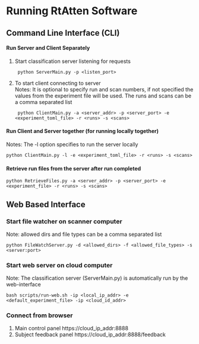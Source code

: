 # Running RtAtten Software

## Command Line Interface (CLI)
#### Run Server and Client Separately
1. Start classification server listening for requests

        python ServerMain.py -p <listen_port>

2. To start client connecting to server<br>
Notes: It is optional to specify run and scan numbers, if not specified the values from the experiment file will be used. The runs and scans can be a comma separated list

        python ClientMain.py -a <server_addr> -p <server_port> -e <experiment_toml_file> -r <runs> -s <scans>

#### Run Client and Server together (for running locally together)
Notes: The -l option specifies to run the server locally

    python ClientMain.py -l -e <experiment_toml_file> -r <runs> -s <scans>

#### Retrieve run files from the server after run completed
    python RetrieveFiles.py -a <server_addr> -p <server_port> -e <experiment_file> -r <runs> -s <scans>


## Web Based Interface
### Start file watcher on scanner computer
Note: allowed dirs and file types can be a comma separated list

    python FileWatchServer.py -d <allowed_dirs> -f <allowed_file_types> -s <server:port>

### Start web server on cloud computer
Note: The classification server (ServerMain.py) is automatically run by the web-interface

    bash scripts/run-web.sh -ip <local_ip_addr> -e <default_experiment_file> -ip <cloud_id_addr>

### Connect from browser
1. Main control panel
        https://cloud_ip_addr:8888
2. Subject feedback panel
        https://cloud_ip_addr:8888/feedback
